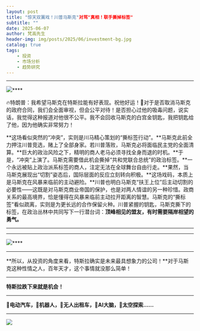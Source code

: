 ```yaml
---
layout: post
title: "惊天双簧戏！川普马斯克"对骂"真相！联手撕掉标签"
subtitle: ""
date: 2025-06-07
author: 梵高先生
header-img: img/posts/2025/06/investment-bg.jpg
catalog: true
tags:
    - 投资
    - 市场分析
    - 趋势研究
---
```


****

![](https://mmbiz.qpic.cn/sz_mmbiz_jpg/https://mmbiz.qpic.cn/sz_mmbiz_jpg/ViaIfpMVXKTS22YnIt5Pl2Pne2ekebaIV8bG4NRhlbgBqvd9bZgibaM8UHCd5Y7ibaw6qhSLKZiarsJRxzR3BMknBA/640?wx_fmt=jpeg)****

🔥特朗普：我希望马斯克在特斯拉能有好表现。祝他好运！🚨对于是否取消马斯克的政府合同，我们会全面审视，但会公平对待！是否担心过他的吸毒问题，说实话，我觉得这种报道对他很不公平。我不会回收马斯克的白宫金钥匙，我把钥匙给了他，因为他确实非常努力！

**这场看似突然的“冲突”，实则是川马精心策划的“撕标签行动”。**马斯克此前全力押注川普竞选，赌上了全部身家。若川普落败，马斯克必将面临民主党的全面清算。**巨大的政治风险之下，精明的商人老马必须寻找全身而退的时机。**于是，“冲突”上演了。马斯克需要借此机会撕掉“共和党联合总统”的政治标签。**一个永远被贴上政治派系标签的商人，注定无法在全球舞台自由行走。**果然，当马斯克展现出“切割”姿态后，国际层面的反应立刻转向积极。**这场戏码，本质上是马斯克在风暴来临前的主动避险。**川普也明白马斯克“扶王上位”后主动切割的必要性——这既是对马斯克商业帝国的保护，也是对两人情谊的另一种珍惜。政商关系的最高境界，恰是懂得在风暴来临前主动拉开距离的智慧。马斯克的“撕标签”看似疏离，实则是为更长远的合作保留火种。川普紧握的钥匙，马斯克撕下的标签，在政治丛林中共同写下一行潜台词：**顶峰相见的盟友，有时需要隔岸相望的勇气。**

****

****

![](https://mmbiz.qpic.cn/sz_mmbiz_jpg/https://mmbiz.qpic.cn/sz_mmbiz_jpg/ViaIfpMVXKTS22YnIt5Pl2Pne2ekebaIV50s54PkFkJmoxlExQpJ8gmfHdiaVOnbQMEHTFIFQ3quGAnOC52fOH7g/640?wx_fmt=jpeg)****

****

**所以，从投资的角度来看，特斯拉确实是未来最具想象力的公司！**对于马斯克这种性情之人，百年天才，这个事情就没那么简单！

****

**特斯拉跌下来就是机会！**

****

**🚗电动汽车，🤖机器人，🚕无人出租车，🧠AI大脑，🚀太空探索……**

****

![](https://mmbiz.qpic.cn/sz_mmbiz_jpg/https://mmbiz.qpic.cn/sz_mmbiz_jpg/ViaIfpMVXKTS22YnIt5Pl2Pne2ekebaIVibiauexkJibunO002WEz31BDianXJn1iceJOQJXIibrOVojykc1UpNbSuljw/640?wx_fmt=jpeg)